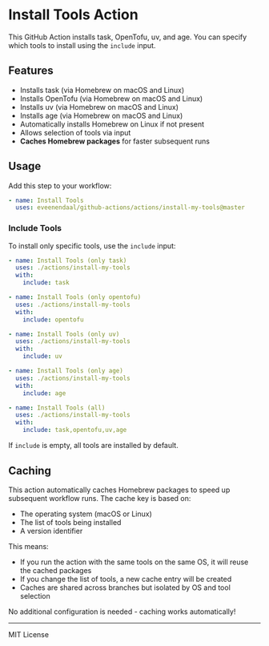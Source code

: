 # Install Tools Action

This GitHub Action installs task, OpenTofu, uv, and age. You can specify which tools to install using the `include` input.

## Features

- Installs task (via Homebrew on macOS and Linux)
- Installs OpenTofu (via Homebrew on macOS and Linux)
- Installs uv (via Homebrew on macOS and Linux)
- Installs age (via Homebrew on macOS and Linux)
- Automatically installs Homebrew on Linux if not present
- Allows selection of tools via input
- **Caches Homebrew packages** for faster subsequent runs

## Usage

Add this step to your workflow:

```yaml
- name: Install Tools
  uses: eveenendaal/github-actions/actions/install-my-tools@master
```

### Include Tools

To install only specific tools, use the `include` input:

```yaml
- name: Install Tools (only task)
  uses: ./actions/install-my-tools
  with:
    include: task
```

```yaml
- name: Install Tools (only opentofu)
  uses: ./actions/install-my-tools
  with:
    include: opentofu
```

```yaml
- name: Install Tools (only uv)
  uses: ./actions/install-my-tools
  with:
    include: uv
```

```yaml
- name: Install Tools (only age)
  uses: ./actions/install-my-tools
  with:
    include: age
```

```yaml
- name: Install Tools (all)
  uses: ./actions/install-my-tools
  with:
    include: task,opentofu,uv,age
```

If `include` is empty, all tools are installed by default.

## Caching

This action automatically caches Homebrew packages to speed up subsequent workflow runs. The cache key is based on:
- The operating system (macOS or Linux)
- The list of tools being installed
- A version identifier

This means:
- If you run the action with the same tools on the same OS, it will reuse the cached packages
- If you change the list of tools, a new cache entry will be created
- Caches are shared across branches but isolated by OS and tool selection

No additional configuration is needed - caching works automatically!

---

MIT License
